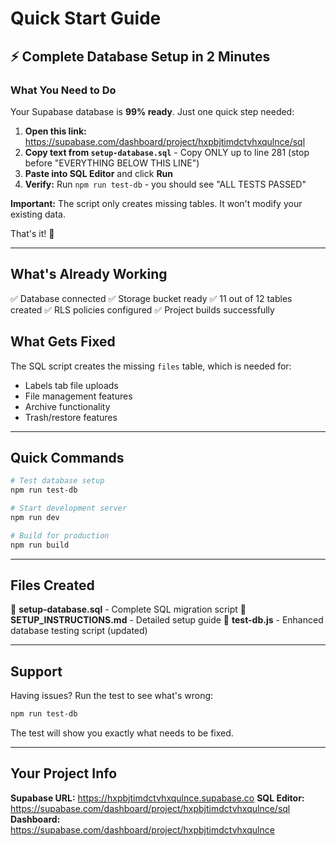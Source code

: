 # Quick Start Guide

## ⚡ Complete Database Setup in 2 Minutes

### What You Need to Do

Your Supabase database is **99% ready**. Just one quick step needed:

1. **Open this link:** https://supabase.com/dashboard/project/hxpbjtimdctvhxqulnce/sql
2. **Copy text from `setup-database.sql`** - Copy ONLY up to line 281 (stop before "EVERYTHING BELOW THIS LINE")
3. **Paste into SQL Editor** and click **Run**
4. **Verify:** Run `npm run test-db` - you should see "ALL TESTS PASSED"

**Important:** The script only creates missing tables. It won't modify your existing data.

That's it! 🎉

---

## What's Already Working

✅ Database connected
✅ Storage bucket ready
✅ 11 out of 12 tables created
✅ RLS policies configured
✅ Project builds successfully

## What Gets Fixed

The SQL script creates the missing `files` table, which is needed for:
- Labels tab file uploads
- File management features
- Archive functionality
- Trash/restore features

---

## Quick Commands

```bash
# Test database setup
npm run test-db

# Start development server
npm run dev

# Build for production
npm run build
```

---

## Files Created

📄 **setup-database.sql** - Complete SQL migration script
📄 **SETUP_INSTRUCTIONS.md** - Detailed setup guide
📄 **test-db.js** - Enhanced database testing script (updated)

---

## Support

Having issues? Run the test to see what's wrong:

```bash
npm run test-db
```

The test will show you exactly what needs to be fixed.

---

## Your Project Info

**Supabase URL:** https://hxpbjtimdctvhxqulnce.supabase.co
**SQL Editor:** https://supabase.com/dashboard/project/hxpbjtimdctvhxqulnce/sql
**Dashboard:** https://supabase.com/dashboard/project/hxpbjtimdctvhxqulnce
